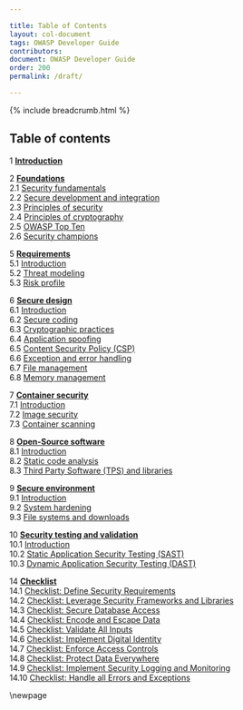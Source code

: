 ```yaml
---

title: Table of Contents
layout: col-document
tags: OWASP Developer Guide
contributors:
document: OWASP Developer Guide
order: 200
permalink: /draft/

---
```


{% include breadcrumb.html %}

## Table of contents

1 **[Introduction](#introduction)**

2 **[Foundations](#foundations)**  
2.1 [Security fundamentals](#security-fundamentals)  
2.2 [Secure development and integration](#secure-development-and-integration)  
2.3 [Principles of security](#principles-of-security)  
2.4 [Principles of cryptography](#principles-of-cryptography)  
2.5 [OWASP Top Ten](#owasp-top-ten)  
2.6 [Security champions](#security-champions)  

5 **[Requirements](#requirements)**  
5.1 [Introduction](#introduction-to-security-requirements)  
5.2 [Threat modeling](#threat-modeling)  
5.3 [Risk profile](#risk-profile)  

6 **[Secure design](#secure-design)**  
6.1 [Introduction](#introduction-to-secure-design)  
6.2 [Secure coding](#secure-coding)  
6.3 [Cryptographic practices](#cryptographic-practices)  
6.4 [Application spoofing](#application-spoofing)  
6.5 [Content Security Policy (CSP)](#content-security-policy)  
6.6 [Exception and error handling](#exception-and-error-handling)  
6.7 [File management](#file-management)  
6.8 [Memory management](#memory-management)  

7 **[Container security](#container-security)**  
7.1 [Introduction](#introduction-to-container-security)  
7.2 [Image security](#image-security)  
7.3 [Container scanning](#container-scanning)  

8 **[Open-Source software](#open-source-software)**  
8.1 [Introduction](#introduction-to-open-source-software)  
8.2 [Static code analysis](#static-code-analysis)  
8.3 [Third Party Software (TPS) and libraries](#third-party-software-and-libraries)  

9 **[Secure environment](#secure-environment)**  
9.1 [Introduction](#introduction-to-secure-environment)  
9.2 [System hardening](#system-hardening)  
9.3 [File systems and downloads](#file-systems-and-downloads)  

10 **[Security testing and validation](#security-testing-and-validation)**  
10.1 [Introduction](#introduction-to-security-testing-and-validation)  
10.2 [Static Application Security Testing (SAST)](#static-application-security-testing)  
10.3 [Dynamic Application Security Testing (DAST)](#dynamic-application-security-testing)  

14 **[Checklist](#checklist)**  
14.1 [Checklist: Define Security Requirements](#checklist-define-security-requirements)  
14.2 [Checklist: Leverage Security Frameworks and Libraries](#checklist-leverage-security-frameworks-and-libraries)  
14.3 [Checklist: Secure Database Access](#checklist-secure-database-access)  
14.4 [Checklist: Encode and Escape Data](#checklist-encode-and-escape-data)  
14.5 [Checklist: Validate All Inputs](#checklist-validate-all-inputs)  
14.6 [Checklist: Implement Digital Identity](#checklist-implement-digital-identity)  
14.7 [Checklist: Enforce Access Controls](#checklist-enforce-access-controls)  
14.8 [Checklist: Protect Data Everywhere](#checklist-protect-data-everywhere)  
14.9 [Checklist: Implement Security Logging and Monitoring](#checklist-implement-security-logging-and-monitoring)  
14.10 [Checklist: Handle all Errors and Exceptions](#checklist-handle-all-errors-and-exceptions)  

\newpage
